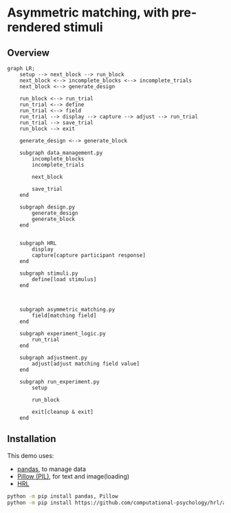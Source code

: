 # Asymmetric matching, with pre-rendered stimuli

## Overview
```mermaid
graph LR;
    setup --> next_block --> run_block
    next_block <--> incomplete_blocks <--> incomplete_trials
    next_block <--> generate_design

    run_block <--> run_trial
    run_trial <--> define
    run_trial <--> field
    run_trial --> display --> capture --> adjust --> run_trial
    run_trial --> save_trial
    run_block --> exit

    generate_design <--> generate_block

    subgraph data_management.py
        incomplete_blocks
        incomplete_trials

        next_block

        save_trial
    end

    subgraph design.py
        generate_design
        generate_block
    end


    subgraph HRL
        display
        capture[capture participant response]
    end

    subgraph stimuli.py
        define[load stimulus]
    end



    subgraph asymmetric_matching.py
        field[matching field]
    end

    subgraph experiment_logic.py
        run_trial
    end

    subgraph adjustment.py
        adjust[adjust matching field value]
    end

    subgraph run_experiment.py
        setup

        run_block

        exit[cleanup & exit]
    end

```

## Installation
This demo uses:
- [pandas](https://pandas.pydata.org/), to manage data
- [Pillow (PIL)](https://pillow.readthedocs.io/en/stable/), for text and image(loading)
- [HRL](https://github.com/computational-psychology/hrl)

```bash
python -m pip install pandas, Pillow
python -m pip install https://github.com/computational-psychology/hrl/archive/master.zip
```